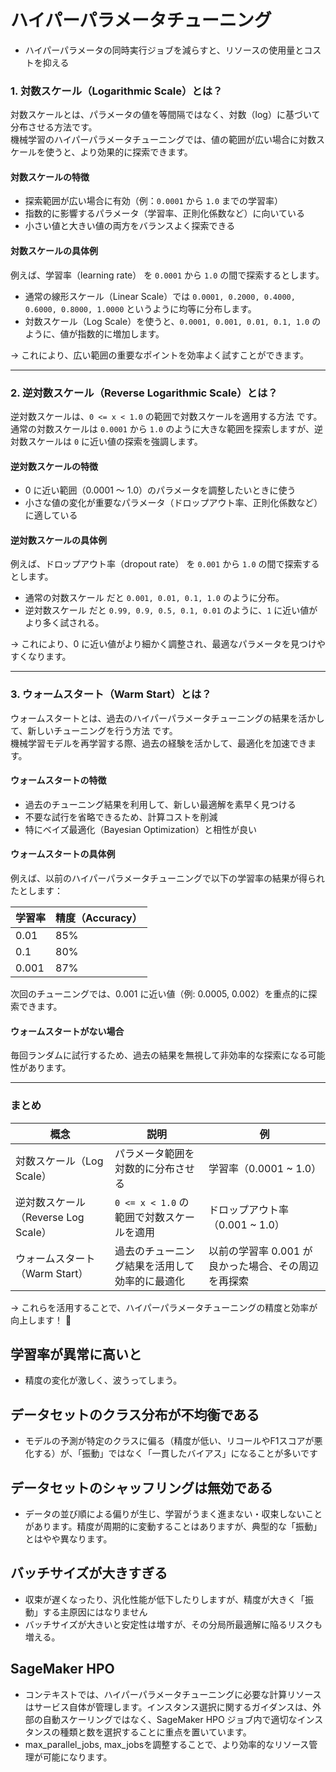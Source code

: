 # ハイパーパラメータチューニング
- ハイパーパラメータの同時実行ジョブを減らすと、リソースの使用量とコストを抑える


### 1. 対数スケール（Logarithmic Scale）とは？  
対数スケールとは、パラメータの値を等間隔ではなく、対数（log）に基づいて分布させる方法です。  
機械学習のハイパーパラメータチューニングでは、値の範囲が広い場合に対数スケールを使うと、より効果的に探索できます。

#### 対数スケールの特徴
- 探索範囲が広い場合に有効（例：`0.0001` から `1.0` までの学習率）
- 指数的に影響するパラメータ（学習率、正則化係数など）に向いている
- 小さい値と大きい値の両方をバランスよく探索できる

#### 対数スケールの具体例
例えば、学習率（learning rate） を `0.0001` から `1.0` の間で探索するとします。

- 通常の線形スケール（Linear Scale）では `0.0001, 0.2000, 0.4000, 0.6000, 0.8000, 1.0000` というように均等に分布します。
- 対数スケール（Log Scale）を使うと、`0.0001, 0.001, 0.01, 0.1, 1.0` のように、値が指数的に増加します。

→ これにより、広い範囲の重要なポイントを効率よく試すことができます。

---

### 2. 逆対数スケール（Reverse Logarithmic Scale）とは？
逆対数スケールは、`0 <= x < 1.0` の範囲で対数スケールを適用する方法 です。  
通常の対数スケールは `0.0001` から `1.0` のように大きな範囲を探索しますが、逆対数スケールは `0` に近い値の探索を強調します。

#### 逆対数スケールの特徴
- 0 に近い範囲（0.0001 〜 1.0）のパラメータを調整したいときに使う
- 小さな値の変化が重要なパラメータ（ドロップアウト率、正則化係数など）に適している

#### 逆対数スケールの具体例
例えば、ドロップアウト率（dropout rate） を `0.001` から `1.0` の間で探索するとします。

- 通常の対数スケール だと `0.001, 0.01, 0.1, 1.0` のように分布。
- 逆対数スケール だと `0.99, 0.9, 0.5, 0.1, 0.01` のように、`1` に近い値がより多く試される。

→ これにより、0 に近い値がより細かく調整され、最適なパラメータを見つけやすくなります。

---

### 3. ウォームスタート（Warm Start）とは？
ウォームスタートとは、過去のハイパーパラメータチューニングの結果を活かして、新しいチューニングを行う方法 です。  
機械学習モデルを再学習する際、過去の経験を活かして、最適化を加速できます。

#### ウォームスタートの特徴
- 過去のチューニング結果を利用して、新しい最適解を素早く見つける
- 不要な試行を省略できるため、計算コストを削減
- 特にベイズ最適化（Bayesian Optimization）と相性が良い

#### ウォームスタートの具体例
例えば、以前のハイパーパラメータチューニングで以下の学習率の結果が得られたとします：

| 学習率 | 精度（Accuracy） |
|--------|---------------|
| 0.01   | 85%          |
| 0.1    | 80%          |
| 0.001  | 87%          |

次回のチューニングでは、0.001 に近い値（例: 0.0005, 0.002）を重点的に探索できます。

#### ウォームスタートがない場合
毎回ランダムに試行するため、過去の結果を無視して非効率的な探索になる可能性があります。

---

### まとめ
| 概念 | 説明 | 例 |
|------|------|----|
| 対数スケール（Log Scale） | パラメータ範囲を対数的に分布させる | 学習率（0.0001 ~ 1.0） |
| 逆対数スケール（Reverse Log Scale） | `0 <= x < 1.0` の範囲で対数スケールを適用 | ドロップアウト率（0.001 ~ 1.0） |
| ウォームスタート（Warm Start） | 過去のチューニング結果を活用して効率的に最適化 | 以前の学習率 0.001 が良かった場合、その周辺を再探索 |

→ これらを活用することで、ハイパーパラメータチューニングの精度と効率が向上します！ 🚀

## 学習率が異常に高いと
- 精度の変化が激しく、波うってしまう。

## データセットのクラス分布が不均衡である
- モデルの予測が特定のクラスに偏る（精度が低い、リコールやF1スコアが悪化する）が、「振動」ではなく「一貫したバイアス」になることが多いです

## データセットのシャッフリングは無効である
- データの並び順による偏りが生じ、学習がうまく進まない・収束しないことがあります。精度が周期的に変動することはありますが、典型的な「振動」とはやや異なります。

## バッチサイズが大きすぎる
- 収束が遅くなったり、汎化性能が低下したりしますが、精度が大きく「振動」する主原因にはなりません
- バッチサイズが大きいと安定性は増すが、その分局所最適解に陥るリスクも増える。

## SageMaker HPO 
- コンテキストでは、ハイパーパラメータチューニングに必要な計算リソースはサービス自体が管理します。インスタンス選択に関するガイダンスは、外部の自動スケーリングではなく、SageMaker HPO ジョブ内で適切なインスタンスの種類と数を選択することに重点を置いています。
- max_parallel_jobs, max_jobsを調整することで、より効率的なリソース管理が可能になります。